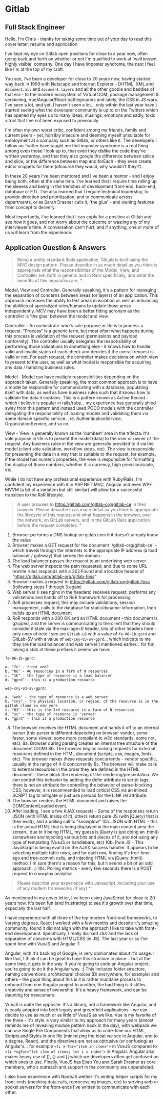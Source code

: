 # Gitlab

## Full Stack Engineer

Hello, I'm Chris - thanks for taking some time out of your day to read this cover letter, resume and application.

I've kept my eye on Gitlab open positions for close to a year now, often going back and forth on whether or not I'm qualified to work at 'well known, highly visible' company. One day I have imposter syndrome, the next I feel like I'm at the top of my craft. 

You see, I've been a developer for close to 20 years now, having started way back in 1998 with Netscape and Internet Explorer - DHTML, XML and `document.all` and `document.layers` and all the other goodie and baddies of that era - to the modern ecosystem of Virtual DOM, package management & versioning, Vue/Angular/React battlegrounds and lately, the CSS in JS wars. I've seen a lot, and yet, I haven't seen a lot... only within the last year have I started seeing what the developer community is up to on the Twitters which has opened my eyes up to many ideas, musings, emotions and sadly, toxic vitriol that I've not been exposed to previously. 

I'm often my own worst critic, confident among my friends, family and current peers - yet, horribly insecure and deeming myself unsuitable for employment at a  company such as Gitlab, or others like it. The developers I follow on Twitter have taught me that imposter syndrome is a real thing among even those I look up to, that even they dislike the code they've written yesterday, and that they also google the difference between splice and slice, or the difference between map and forEach - they even create editor snippets for them (ofcourse they would, why wouldn't they!?).

In these 20 years I've been mentored and I've been a mentor - and I enjoy being both, often at the same time. I've learned that I require time rolling up the sleeves and being in the trenches of development front-end, back-end, database or ETL. I've also learned that I require technical leadership, to provide direction and prioritization, and to communicate across departments, or as Sarah Drasner calls it, 'the glue' - and owning features from concept to delivery. 

Most importantly, I've learned that I can apply for a position at Gitlab and see how it goes, and not worry about the outcome or wasting any of my interviewer's time. A conversation can't hurt, and if anything, one or more of us will learn from the experience.

## Application Question & Answers

> Being a pretty standard Rails application, GitLab is built using the MVC design pattern. Please describe in as much detail as you think is appropriate what the responsibilities of the Model, View, and Controller are, both in general and in Rails specifically, and what the benefits of this separation are. *


Model, View and Controller. Generally speaking, it's a pattern for managing the separation of concerns between areas (or layers) of an application. This approach increases the ability to test areas in isolation as well as enhancing the abilities of specialized roles/humans to update those areas independently. MCV may have been a better fitting acronym as the controller is 'the glue' between the model and view.

Controller - An orchestratrr who's sole purpose in life is to process a request. "Process" is a generic term, but most often what happens during this process is validation of the request (permissions and payload conformity). The controller usually delegates the responsibility of performing those validations to something else - it knows how to handle valid and invalid states of each check and decides if the overall request is valid or not. For each request, the controller makes decisions on which view to present to the user, as well as what model is responsible for acquiring any data / handling business rules.

Model - Model can have multiple responsibilities depending on the approach taken. Generally speaking, the most common approach is to have a model be responsible for communicating with a database, populating itself with data, as well as have business rules such that it knows how to validate the data it contains. This is a pattern known as Active Record - which I believe is popular in rails/ruby... my experience has generally shied away from this pattern and instead used POCO models with the controller delegating the responsibillity of loading models and validating them via some domain specific service... ie. AuthenticationService, OrganizationService, and so on.

View - View is generally known as the 'dumbest' area in the trifecta. It's sole purpose in life is to present the model (data) to the user or owner of the request. Any business rules in the view are generally provided to it via the model (client side validation, workflow steps, etc). The view is responsible for presenting the data in a way that is suitable to the request, for example, if the model has numeric properties, the view is responsible for formatting the display of those numbers, whether it is currency, high precision/scale, etc. 

While I do not have any professional experience with Ruby/Rails, I'm confident my experience with it in ASP.NET MVC, Angular and even WPF MVVM (a bit of a variation but still similar) will allow for a successful transition to the RoR lifestyle.

> A user browses to https://gitlab.com/gitlab-org/gitlab-ce in their browser. Please describe in as much detail as you think is appropriate the lifecycle of this request and what happens in the browser, over the network, on GitLab servers, and in the GitLab Rails application before the request completes. *

1. Browser performs a DNS lookup on gitlab.com if it doesn't already know the value
2. Browser makes a GET request for the document '/gitlab-org/gitlab-ce' - which travels through the internets to the appropriate IP address (a load balancer / gateway) that serves the domain.
3. The load balancer passes the request to an underlying web server
4. The web server inspects the path requested, and due to some URL rewrite rules responds with a 302 Found and a location header of "https://gitlab.com/gitlab-org/gitlab-foss"
5. Browser makes a request to https://gitlab.com/gitlab-org/gitlab-foss (following steps 1 through 3 again)
6. Web server (I see nginx in the headers) receives request, performs any validations and hands off to RoR framework for processing
7. RoR processes request, this may include validations, session management, calls to the database for static/dynamic information, then builds up an HTML document
7. RoR responds with a 200 OK and an HTML document - this document is gzipped, and the server is communicating to the client that they should consider it stale via the max-age=0 header, lots of other headers here - only ones of note I see are `GitLab-LB` with a value of `fe-06-1b-gprd` and GitLab-SV with a value of `web-cny-03-sv-gprd`... which indicate to me they are the load balancer and web server I mentioned earlier... for fun, taking a stab at these prefixes it seems we have:

```
fe-06-1b-gprd:

a. "fe" - front end?
b. "06" - #6 resources in a farm of N resources
c. "1b" - the type of resource is a load balancer
d. "gprd" - this is a production resource

web-cny-03-sv-gprd:

a. "web" - the type of resource is a web server
b. "cny" - the physical location, or region, of the resource is in the gitlab cloud in new york
c. "03" - this is the 3rd resource in a farm of N resources
d. "sv" - the type of resource is 'server'
e. "gprd" - this is a production resource
```

8. The browser receives the HTML document and hands it off to an internal parser (this parser is different depending on browser vendor, some faster, some slower, some more compliant to w3c standards, some not, etc).
8a. Browser during parsing creates an internal tree structure of the document (DOM)
8b. The browser begins making requests for external resources defined in the HTML document (scripts, css, images, fonts, etc). The browser makes these requests concurrently - vendor specific, usually in the range of 4-8 concurrently
8c. The browser will make calls to external resources in the order they are defined in the HTML document - these block the rendering of the rendering/presentation. We can control this behavior by adding the defer attribute to script tags, there is not an attribute for controlling the behavior of parse-blocking CSS, however, it is recommended to load critical CSS via an inlined SCRIPT tag to mitigate or just use preload for the LINK rel attribute.
9. The browser renders the HTML document and raises the DOMContentLoaded event.
10. After loading, I see a few AJAX requests - Some of the responses return JSON (with HTML inside of it), others return pure JS (with jQuery) that is then eval(), and a polling call to "snowplow"
10a. JSON with HTML - this is the actual HTML that is being displayed in the main content area the screen.. due to it being HTML, my guess is jQuery is just doing an .html() somewhere and injecting various bits and pieces of it, and not using any type of templating (VueJS or handlebars, etc)
10b. Pure JS - This JavaScript is being eval'd on the AJAX success handler. It appears to be selecting multiple table rows, and for each row, finding it's tree-time-ago and tree-commit cells, and injecting HTML via jQuery .html() method. I'm sure there's a reason for this, but it seems a bit of an odd approach. :)
10c. Polling metrics - every few seconds there is a POST request to snowploy analytics.

> Please describe your experience with Javascript, including your use of any modern frameworks (if any) *

As mentioned in my cover letter, I've been using JavaScript for close to 20 years now. It's been fun (and frustrating) to see it's growth over that time, especially the last half. 

I have experience with all three of the top modern front-end frameworks, to varying degrees. React I worked with a few months and despite it's amazing community, found it did not align with the approach I like to take with front-end development. Specifically, I really disliked JSX and the lack of separation of concerns with HTML/CSS (in JS). The last year or so I've spent time with VueJS and Angular 7.

Angular, with it's backing of Google, is very opinionated about it's usage. I like that, I think it can be great to have this structure in place... but at the same time, it gets in the way. If you're going to code an Angular project, you're going to do it the Angular way. :) This includes folder structure, naming conventions, architectural choices (DI everywhere, for example) and others - the good thing about this is it is rather mundane process to onboard from one Angular project to another, the bad thing is it stifles creativity and sense of ownership. It's a heavy framework, and can be daunting for newcomers.

VueJS is quite the opposite. It's a library, not a framework like Angular, and is easily adopted into both legacy and greenfield applications - we can decide to use as much or as little of VueJS as we like. Vue is my favorite of the three - it's style is very similar to my approach for many years (almost reminds me of revealing module pattern back in the day), with webpack we can use Single File Components that allow us to code-time our HTML, Scripts and Styles in one file (minimizing the bloat we see in Angular, and to a degree, React), and the directives are not as obtrusive (or confusing) as Angular's... for example `<li v-for="item in items">` in VueJS compared to `<li *ngFor="let item of items; let i = index">` in Angular. Angular also makes heavy use of (), {} and [] which we developers often get confused on which ones to use. Finally, VueJS has Evan You and Sarah Drasner as core members, who's outreach and support in the community are unparalleled.

I also have experience with NodeJS wether it's writing helper scripts for my front-ends (mocking data calls, reprocessing images, etc) to serving web or socket servers for the front-ends I've written to communicate with each other. 


